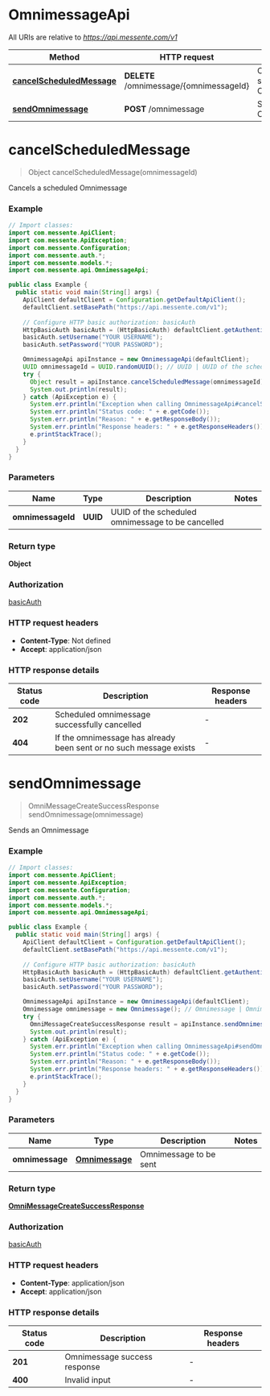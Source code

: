 # OmnimessageApi

All URIs are relative to *https://api.messente.com/v1*

| Method | HTTP request | Description |
|------------- | ------------- | -------------|
| [**cancelScheduledMessage**](OmnimessageApi.md#cancelScheduledMessage) | **DELETE** /omnimessage/{omnimessageId} | Cancels a scheduled Omnimessage |
| [**sendOmnimessage**](OmnimessageApi.md#sendOmnimessage) | **POST** /omnimessage | Sends an Omnimessage |


<a name="cancelScheduledMessage"></a>
# **cancelScheduledMessage**
> Object cancelScheduledMessage(omnimessageId)

Cancels a scheduled Omnimessage

### Example
```java
// Import classes:
import com.messente.ApiClient;
import com.messente.ApiException;
import com.messente.Configuration;
import com.messente.auth.*;
import com.messente.models.*;
import com.messente.api.OmnimessageApi;

public class Example {
  public static void main(String[] args) {
    ApiClient defaultClient = Configuration.getDefaultApiClient();
    defaultClient.setBasePath("https://api.messente.com/v1");
    
    // Configure HTTP basic authorization: basicAuth
    HttpBasicAuth basicAuth = (HttpBasicAuth) defaultClient.getAuthentication("basicAuth");
    basicAuth.setUsername("YOUR USERNAME");
    basicAuth.setPassword("YOUR PASSWORD");

    OmnimessageApi apiInstance = new OmnimessageApi(defaultClient);
    UUID omnimessageId = UUID.randomUUID(); // UUID | UUID of the scheduled omnimessage to be cancelled
    try {
      Object result = apiInstance.cancelScheduledMessage(omnimessageId);
      System.out.println(result);
    } catch (ApiException e) {
      System.err.println("Exception when calling OmnimessageApi#cancelScheduledMessage");
      System.err.println("Status code: " + e.getCode());
      System.err.println("Reason: " + e.getResponseBody());
      System.err.println("Response headers: " + e.getResponseHeaders());
      e.printStackTrace();
    }
  }
}
```

### Parameters

| Name | Type | Description  | Notes |
|------------- | ------------- | ------------- | -------------|
| **omnimessageId** | **UUID**| UUID of the scheduled omnimessage to be cancelled | |

### Return type

**Object**

### Authorization

[basicAuth](../README.md#basicAuth)

### HTTP request headers

 - **Content-Type**: Not defined
 - **Accept**: application/json

### HTTP response details
| Status code | Description | Response headers |
|-------------|-------------|------------------|
| **202** | Scheduled omnimessage successfully cancelled |  -  |
| **404** | If the omnimessage has already been sent or no such message exists |  -  |

<a name="sendOmnimessage"></a>
# **sendOmnimessage**
> OmniMessageCreateSuccessResponse sendOmnimessage(omnimessage)

Sends an Omnimessage

### Example
```java
// Import classes:
import com.messente.ApiClient;
import com.messente.ApiException;
import com.messente.Configuration;
import com.messente.auth.*;
import com.messente.models.*;
import com.messente.api.OmnimessageApi;

public class Example {
  public static void main(String[] args) {
    ApiClient defaultClient = Configuration.getDefaultApiClient();
    defaultClient.setBasePath("https://api.messente.com/v1");
    
    // Configure HTTP basic authorization: basicAuth
    HttpBasicAuth basicAuth = (HttpBasicAuth) defaultClient.getAuthentication("basicAuth");
    basicAuth.setUsername("YOUR USERNAME");
    basicAuth.setPassword("YOUR PASSWORD");

    OmnimessageApi apiInstance = new OmnimessageApi(defaultClient);
    Omnimessage omnimessage = new Omnimessage(); // Omnimessage | Omnimessage to be sent
    try {
      OmniMessageCreateSuccessResponse result = apiInstance.sendOmnimessage(omnimessage);
      System.out.println(result);
    } catch (ApiException e) {
      System.err.println("Exception when calling OmnimessageApi#sendOmnimessage");
      System.err.println("Status code: " + e.getCode());
      System.err.println("Reason: " + e.getResponseBody());
      System.err.println("Response headers: " + e.getResponseHeaders());
      e.printStackTrace();
    }
  }
}
```

### Parameters

| Name | Type | Description  | Notes |
|------------- | ------------- | ------------- | -------------|
| **omnimessage** | [**Omnimessage**](Omnimessage.md)| Omnimessage to be sent | |

### Return type

[**OmniMessageCreateSuccessResponse**](OmniMessageCreateSuccessResponse.md)

### Authorization

[basicAuth](../README.md#basicAuth)

### HTTP request headers

 - **Content-Type**: application/json
 - **Accept**: application/json

### HTTP response details
| Status code | Description | Response headers |
|-------------|-------------|------------------|
| **201** | Omnimessage success response |  -  |
| **400** | Invalid input |  -  |

